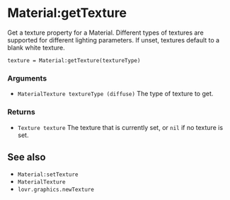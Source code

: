 <!--
category: reference
-->

Material:getTexture
===

Get a texture property for a Material.  Different types of textures are supported for different
lighting parameters.  If unset, textures default to a blank white texture.

    texture = Material:getTexture(textureType)

### Arguments

- `MaterialTexture textureType (diffuse)` The type of texture to get.

### Returns

- `Texture texture` The texture that is currently set, or `nil` if no texture is set.

See also
---

- `Material:setTexture`
- `MaterialTexture`
- `lovr.graphics.newTexture`
